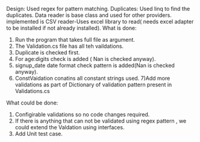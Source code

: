 ﻿
Design:
Used regex for pattern matching.
Duplicates: Used linq to find the duplicates.
Data reader is base class and used for other providers.
implemented is CSV reader-Uses excel library to read( needs excel adapter to be installed if not already installed).
What is done:
1) Run the program that takes full file as argument.
2) The Validation.cs file has all teh vaildations.
3) Duplicate is checked first.
4) For age:digits check is added ( Nan is checked anyway).
5) signup_date date format check pattern is added(Nan is checked anyway).
6) ConstVaidation conatins all constant strings used.
7)Add more validations as part of Dictionary of validation pattern present in Validations.cs

What could be done:
1) Configirable validations so no code changes required.
2) If there is anything that can not be validated using regex pattern , we could extend the Valdation using interfaces.
3) Add Unit test case.
